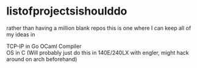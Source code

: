 # listofprojectsishoulddo
rather than having a million blank repos this is one where I can keep all of my ideas in  


TCP-IP in Go 
OCaml Compiler  
OS in C (Will probably just do this in 140E/240LX with engler, might hack around on arch beforehand) 

